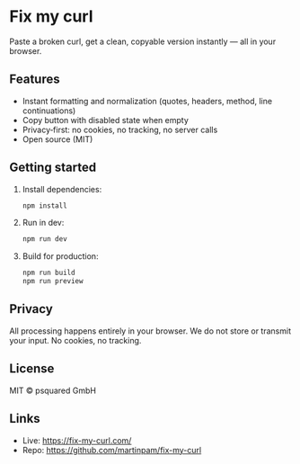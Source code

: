 # Fix my curl

Paste a broken curl, get a clean, copyable version instantly — all in your browser.

## Features

- Instant formatting and normalization (quotes, headers, method, line continuations)
- Copy button with disabled state when empty
- Privacy‑first: no cookies, no tracking, no server calls
- Open source (MIT)

## Getting started

1. Install dependencies:
   ```bash
   npm install
   ```
2. Run in dev:
   ```bash
   npm run dev
   ```
3. Build for production:
   ```bash
   npm run build
   npm run preview
   ```

## Privacy

All processing happens entirely in your browser. We do not store or transmit your input. No cookies, no tracking.

## License

MIT © psquared GmbH

## Links

- Live: https://fix-my-curl.com/
- Repo: https://github.com/martinpam/fix-my-curl
